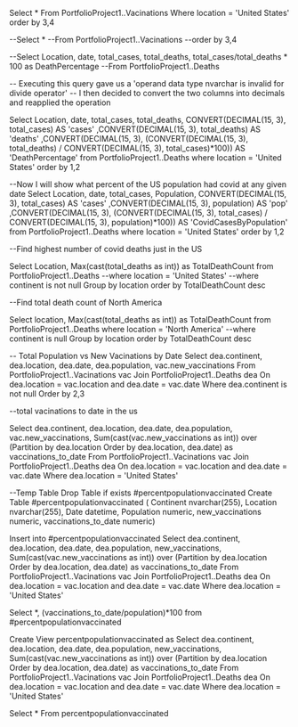 Select *
From PortfolioProject1..Vacinations
Where location = 'United States'
order by 3,4

--Select *
--From PortfolioProject1..Vacinations
--order by 3,4

--Select Location, date, total_cases, total_deaths, total_cases/total_deaths * 100 as DeathPercentage
--From PortfolioProject1..Deaths

-- Executing this query gave us a 'operand data type nvarchar is invalid for divide operator'
-- I then decided to convert the two columns into decimals and reapplied the operation

Select Location, date, total_cases, total_deaths,
CONVERT(DECIMAL(15, 3), total_cases) AS 'cases'
    ,CONVERT(DECIMAL(15, 3), total_deaths) AS 'deaths'
    ,CONVERT(DECIMAL(15, 3), (CONVERT(DECIMAL(15, 3), total_deaths) / CONVERT(DECIMAL(15, 3), total_cases)*100)) AS 'DeathPercentage'
from PortfolioProject1..Deaths
where location = 'United States'
order by 1,2

--Now I will show what percent of the US population had covid at any given date
Select Location, date, total_cases, Population,
CONVERT(DECIMAL(15, 3), total_cases) AS 'cases'
    ,CONVERT(DECIMAL(15, 3), population) AS 'pop'
    ,CONVERT(DECIMAL(15, 3), (CONVERT(DECIMAL(15, 3), total_cases) / CONVERT(DECIMAL(15, 3), population)*100)) AS 'CovidCasesByPopulation'
from PortfolioProject1..Deaths
where location = 'United States'
order by 1,2

--Find highest number of covid deaths just in the US


Select Location, Max(cast(total_deaths as int)) as TotalDeathCount
from PortfolioProject1..Deaths
--where location = 'United States'
--where continent is not null
Group by location
order by TotalDeathCount desc

--Find total death count of North America

Select location, Max(cast(total_deaths as int)) as TotalDeathCount
from PortfolioProject1..Deaths
where location = 'North America'
--where continent is null
Group by location
order by TotalDeathCount desc

-- Total Population vs New Vacinations by Date
Select dea.continent, dea.location, dea.date, dea.population, vac.new_vaccinations
From PortfolioProject1..Vacinations vac
Join PortfolioProject1..Deaths dea
	On dea.location = vac.location
	and dea.date = vac.date
Where dea.continent is not null
Order by 2,3

--total vacinations to date in the us

Select dea.continent, dea.location, dea.date, dea.population, vac.new_vaccinations, 
Sum(cast(vac.new_vaccinations as int)) over (Partition by dea.location Order by dea.location, dea.date) as vaccinations_to_date
From PortfolioProject1..Vacinations vac
Join PortfolioProject1..Deaths dea
	On dea.location = vac.location
	and dea.date = vac.date
Where dea.location = 'United States'


--Temp Table
Drop Table if exists #percentpopulationvaccinated
Create Table #percentpopulationvaccinated
(
Continent nvarchar(255),
Location nvarchar(255),
Date datetime,
Population numeric,
new_vaccinations numeric,
vaccinations_to_date numeric)

Insert into #percentpopulationvaccinated
Select dea.continent, dea.location, dea.date, dea.population, new_vaccinations, 
Sum(cast(vac.new_vaccinations as int)) over (Partition by dea.location Order by dea.location, dea.date) as vaccinations_to_date
From PortfolioProject1..Vacinations vac
Join PortfolioProject1..Deaths dea
	On dea.location = vac.location
	and dea.date = vac.date
Where dea.location = 'United States'

Select *, (vaccinations_to_date/population)*100
from #percentpopulationvaccinated




Create View percentpopulationvaccinated as 
Select dea.continent, dea.location, dea.date, dea.population, new_vaccinations, 
Sum(cast(vac.new_vaccinations as int)) over (Partition by dea.location Order by dea.location, dea.date) as vaccinations_to_date
From PortfolioProject1..Vacinations vac
Join PortfolioProject1..Deaths dea
	On dea.location = vac.location
	and dea.date = vac.date
Where dea.location = 'United States'

Select *
From percentpopulationvaccinated
